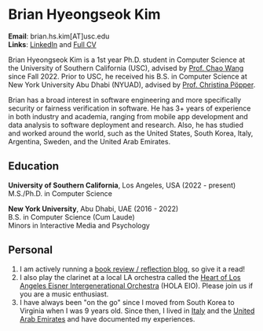 # Brian Hyeongseok Kim
**Email**: brian.hs.kim[AT]usc.edu  
**Links**: [LinkedIn](https://www.linkedin.com/in/briankim113/) and [Full CV](https://drive.google.com/file/d/17TASx_WMSXJ6O1tZ_aL1LcIfId5fjMrR/view?usp=share_link)


Brian Hyeongseok Kim is a 1st year Ph.D. student in Computer Science at the University of Southern California (USC), advised by [Prof. Chao Wang](https://sites.usc.edu/chaowang/) since Fall 2022. Prior to USC, he received his B.S. in Computer Science at New York University Abu Dhabi (NYUAD), advised by [Prof. Christina Pöpper](https://poepper.net/).

Brian has a broad interest in software engineering and more specifically security or fairness verification in software. He has 3+ years of experience in both industry and academia, ranging from mobile app development and data analysis to software deployment and research. Also, he has studied and worked around the world, such as the United States, South Korea, Italy, Argentina, Sweden, and the United Arab Emirates.


## Education
**University of Southern California**, Los Angeles, USA (2022 - present)  
M.S./Ph.D. in Computer Science

**New York University**, Abu Dhabi, UAE (2016 - 2022)  
B.S. in Computer Science (Cum Laude)  
Minors in Interactive Media and Psychology


## Personal
1. I am actively running a [book review / reflection blog](https://brianreadsbooks.wordpress.com/), so give it a read!
2. I also play the clarinet at a local LA orchestra called the [Heart of Los Angeles Eisner Intergenerational Orchestra](https://www.holaio.org) (HOLA EIO). Please join us if you are a music enthusiast.
3. I have always been "on the go" since I moved from South Korea to Virginia when I was 9 years old. Since then, I lived in [Italy](https://briankim113.wixsite.com/ciao-italia) and the [United Arab Emirates](https://briankim113.wixsite.com/nyuad) and have documented my experiences.
